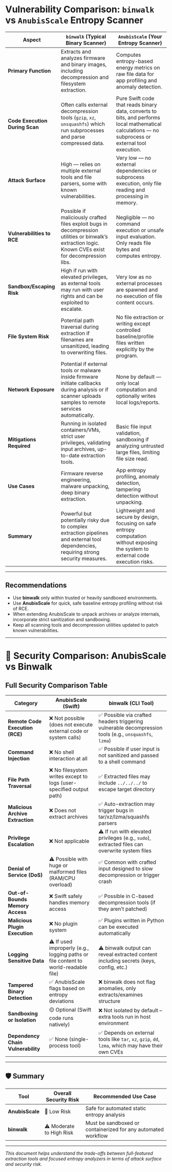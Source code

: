 # Vulnerability Comparison: `binwalk` vs `AnubisScale` Entropy Scanner

| Aspect                        | `binwalk` (Typical Binary Scanner)                       | `AnubisScale` (Your Entropy Scanner)                       |
|-------------------------------|---------------------------------------------------------|------------------------------------------------------------|
| **Primary Function**           | Extracts and analyzes firmware and binary images, including decompression and filesystem extraction. | Computes entropy-based energy metrics on raw file data for app profiling and anomaly detection. |
| **Code Execution During Scan** | Often calls external decompression tools (`gzip`, `xz`, `unsquashfs`) which run subprocesses and parse compressed data. | Pure Swift code that reads binary data, converts to bits, and performs local mathematical calculations — no subprocess or external tool execution. |
| **Attack Surface**             | High — relies on multiple external tools and file parsers, some with known vulnerabilities. | Very low — no external dependencies or subprocess execution, only file reading and processing in memory. |
| **Vulnerabilities to RCE**    | Possible if maliciously crafted files exploit bugs in decompression utilities or binwalk’s extraction logic. Known CVEs exist for decompression libs. | Negligible — no command execution or unsafe input evaluation. Only reads file bytes and computes entropy. |
| **Sandbox/Escaping Risk**      | High if run with elevated privileges, as external tools may run with user rights and can be exploited to escalate. | Very low as no external processes are spawned and no execution of file content occurs. |
| **File System Risk**           | Potential path traversal during extraction if filenames are unsanitized, leading to overwriting files. | No file extraction or writing except controlled baseline/profile files written explicitly by the program. |
| **Network Exposure**           | Potential if external tools or malware inside firmware initiate callbacks during analysis or if scanner uploads samples to remote services automatically. | None by default — only local computation and optionally writes local logs/reports. |
| **Mitigations Required**       | Running in isolated containers/VMs, strict user privileges, validating input archives, up-to-date extraction tools. | Basic file input validation, sandboxing if analyzing untrusted large files, limiting file size read. |
| **Use Cases**                  | Firmware reverse engineering, malware unpacking, deep binary extraction. | App entropy profiling, anomaly detection, tampering detection without unpacking. |
| **Summary**                   | Powerful but potentially risky due to complex extraction pipelines and external tool dependencies, requiring strong security measures. | Lightweight and secure by design, focusing on safe entropy computation without exposing the system to external code execution risks. |

---

## Recommendations

- Use **binwalk** only within trusted or heavily sandboxed environments.
- Use **AnubisScale** for quick, safe baseline entropy profiling without risk of RCE.
- When extending AnubisScale to unpack archives or analyze internals, incorporate strict sanitization and sandboxing.
- Keep all scanning tools and decompression utilities updated to patch known vulnerabilities.

---

# 🔐 Security Comparison: AnubisScale vs Binwalk

## Full Security Comparison Table

| Category                           | AnubisScale (Swift)                                                                | binwalk (CLI Tool)                                                                                    |
| ---------------------------------- | ---------------------------------------------------------------------------------- | ----------------------------------------------------------------------------------------------------- |
| **Remote Code Execution (RCE)**    | ❌ Not possible (does not execute external code or system calls)                    | ✅ Possible via crafted headers triggering vulnerable decompression tools (e.g., `unsquashfs`, `lzma`) |
| **Command Injection**              | ❌ No shell interaction at all                                                      | ✅ Possible if user input is not sanitized and passed to a shell command                               |
| **File Path Traversal**            | ❌ No filesystem writes except to logs (user-specified output path)                 | ✅ Extracted files may include `../../../` to escape target directory                                  |
| **Malicious Archive Extraction**   | ❌ Does not extract archives                                                        | ✅ Auto-extraction may trigger bugs in tar/xz/lzma/squashfs parsers                                    |
| **Privilege Escalation**           | ❌ Not applicable                                                                   | ⚠️ If run with elevated privileges (e.g., `sudo`), extracted files can overwrite system files         |
| **Denial of Service (DoS)**        | ⚠️ Possible with huge or malformed files (RAM/CPU overload)                        | ✅ Common with crafted input designed to slow decompression or trigger crash                           |
| **Out-of-Bounds Memory Access**    | ❌ Swift safely handles memory access                                               | ✅ Possible in C-based decompression tools (if they aren’t patched)                                    |
| **Malicious Plugin Execution**     | ❌ No plugin system                                                                 | ✅ Plugins written in Python can be executed automatically                                             |
| **Logging Sensitive Data**         | ⚠️ If used improperly (e.g., logging paths or file content to world-readable file) | ⚠️ binwalk output can reveal extracted content including secrets (keys, config, etc.)                 |
| **Tampered Binary Detection**      | ✅ AnubisScale flags based on entropy deviations                                    | ❌ binwalk does not flag anomalies, only extracts/examines structure                                   |
| **Sandboxing or Isolation**        | 🟡 Optional (Swift code runs natively)                                             | ❌ Not isolated by default – extra tools run in host environment                                       |
| **Dependency Chain Vulnerability** | ✅ None (single-process tool)                                                       | ✅ Depends on external tools like `tar`, `xz`, `gzip`, `dd`, `lzma`, which may have their own CVEs     |

---

## 🛡️ Summary

| Tool            | Overall Security Risk    | Recommended Use Case                                          |
| --------------- | ------------------------ | ------------------------------------------------------------- |
| **AnubisScale** | 🔐 Low Risk              | Safe for automated static entropy analysis                    |
| **binwalk**     | ⚠️ Moderate to High Risk | Must be sandboxed or containerized for any automated workflow |


---

*This document helps understand the trade-offs between full-featured extraction tools and focused entropy analyzers in terms of attack surface and security risk.*
